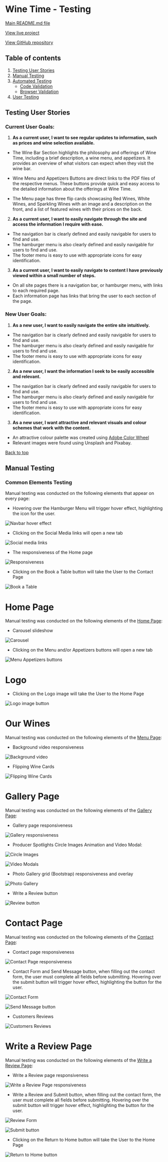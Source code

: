 # Wine Time - Testing
[Main README.md file](https://github.com/irebernardidev/Wine-Time-MP1/blob/main/README.md)

[View live project](https://irebernardidev.github.io/Wine-Time-MP1/)

[View GitHub repository](#)

## Table of contents
1. [Testing User Stories](#testing-user-stories)
2. [Manual Testing](#manual-testing)
3. [Automated Testing](#automated-testing)
   * [Code Validation](#code-validation)
   * [Browser Validation](#browser-validation)
4.  [User Testing](#user-testing)

## Testing User Stories
### Current User Goals:
1. **As a current user, I want to see regular updates to information, such as prices and wine selection available.**
- The Wine Bar Section highlights the philosophy and offerings of Wine Time, including a brief description, a wine menu, and appetizers. It provides an overview of what visitors can expect when they visit the wine bar.

- Wine Menu and Appetizers Buttons are direct links to the PDF files of the respective menus. These buttons provide quick and easy access to the detailed information about the offerings at Wine Time.

- The Menu page has three flip cards showcasing Red Wines, White Wines, and Sparkling Wines with an image and a description on the front, and a list of featured wines with their prices on the back.

2. **As a current user, I want to easily navigate through the site and access the information I require with ease.**
- The navigation bar is clearly defined and easily navigable for users to find and use.
- The hamburger menu is also clearly defined and easily navigable for users to find and use.
- The footer menu is easy to use with appropriate icons for easy identification.

3. **As a current user, I want to easily navigate to content I have previously viewed within a small number of steps.**
- On all site pages there is a navigation bar, or hamburger menu, with links to each required page.
- Each information page has links that bring the user to each section of the page.

### New User Goals:
1. **As a new user, I want to easily navigate the entire site intuitively.**
- The navigation bar is clearly defined and easily navigable for users to find and use.
- The hamburger menu is also clearly defined and easily navigable for users to find and use.
- The footer menu is easy to use with appropriate icons for easy identification.

2. **As a new user, I want the information I seek to be easily accessible and relevant.**
- The navigation bar is clearly defined and easily navigable for users to find and use.
- The hamburger menu is also clearly defined and easily navigable for users to find and use.
- The footer menu is easy to use with appropriate icons for easy identification.

3. **As a new user, I want attractive and relevant visuals and colour schemes that work with the content.**
- An attractive colour palette was created using [Adobe Color Wheel](https://color.adobe.com/create/color-wheel)
- Relevant images were found using Unsplash and Pixabay.

[Back to top](#)

## Manual Testing
### Common Elements Testing
Manual testing was conducted on the following elements that appear on every page:

- Hovering over the Hamburger Menu will trigger hover effect, highlighting the icon for the user.

![Navbar hover effect](assets/videos/Navbar-hover-effect.gif)

- Clicking on the Social Media links will open a new tab

![Social media links](assets/videos/Socialmedia-links.gif)

- The responsiveness of the Home page

![Responsiveness](assets/videos/Home-responsiveness.gif)

- Clicking on the Book a Table button will take the User to the Contact Page

![Book a Table](assets/videos/Book-a-table-button.gif)

# Home Page

Manual testing was conducted on the following elements of the [Home Page](index.html):

- Carousel slideshow

![Carousel](assets/videos/Carousel.gif)

- Clicking on the Menu and/or Appetizers buttons will open a new tab

![Menu Appetizers buttons](assets/videos/Menu-Appetizers.gif)

# Logo

- Clicking on the Logo image will take the User to the Home Page

![Logo image button](assets/videos/Logo-image.gif)

# Our Wines

Manual testing was conducted on the following elements of the [Menu Page](menu.html):

- Background video responsiveness

![Background video](assets/videos/background-videoclip.gif)

- Flipping Wine Cards

![Flipping Wine Cards](assets/videos/flipping-cards.gif)

# Gallery Page

Manual testing was conducted on the following elements of the [Gallery Page](gallery.html):

- Gallery page responsiveness

![Gallery responsiveness](assets/videos/Gallery-responsiveness.gif)

- Producer Spotlights Circle Images Animation and Video Modal:

![Circle Images](assets/videos/Circle-images.gif)

![Video Modals](assets/videos/Video-modals.gif)

- Photo Gallery grid (Bootstrap) responsiveness and overlay

![Photo Gallery](assets/videos/Photo-gallery.gif)

- Write a Review button

![Review button](assets/videos/Review-button.gif)

# Contact Page

Manual testing was conducted on the following elements of the [Contact Page](contact.html):

- Contact page responsiveness

![Contact Page responsiveness](assets/videos/Contact-responsiveness.gif)

- Contact Form and Send Message button, when filling out the contact form, the user must complete all fields before submitting. Hovering over the submit button will trigger hover effect, highlighting the button for the user.

![Contact Form](assets/videos/Contact-form.gif)

![Send Message button](assets/videos/Send-button.gif)

- Customers Reviews

![Customers Reviews](assets/videos/Customers-reviews.gif)

# Write a Review Page

Manual testing was conducted on the following elements of the [Write a Review Page](write-review.html):

- Write a Review page responsiveness

![Write a Review Page responsiveness](assets/videos/Write-review-responsiveness.gif)

- Write a Review and Submit button, when filling out the contact form, the user must complete all fields before submitting. Hovering over the submit button will trigger hover effect, highlighting the button for the user.

![Review Form](assets/videos/Review-form.gif)

![Submit button](assets/videos/Submit-button.gif)

- Clicking on the Return to Home button will take the User to the Home Page

![Return to Home button](assets/videos/Return-button.gif)
